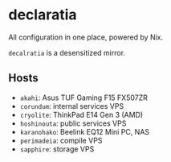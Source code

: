 # declaratia

All configuration in one place, powered by Nix.

`decalratia` is a desensitized mirror.

## Hosts

- `akahi`: Asus TUF Gaming F15 FX507ZR
- `corundum`: internal services VPS
- `cryolite`: ThinkPad E14 Gen 3 (AMD)
- `hoshinouta`: public services VPS
- `karanohako`: Beelink EQ12 Mini PC, NAS
- `perimadeia`: compile VPS
- `sapphire`: storage VPS
